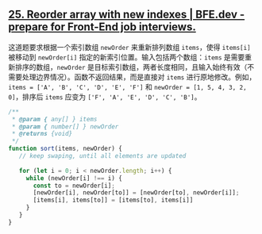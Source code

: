 ## [25. Reorder array with new indexes | BFE.dev - prepare for Front-End job interviews.](https://bigfrontend.dev/problem/reorder-array-with-new-indexes)

这道题要求根据一个索引数组 `newOrder` 来重新排列数组 `items`，使得 `items[i]` 被移动到 `newOrder[i]` 指定的新索引位置。输入包括两个数组：`items` 是需要重新排序的数组，`newOrder` 是目标索引数组，两者长度相同，且输入始终有效（不需要处理边界情况）。函数不返回结果，而是直接对 `items` 进行原地修改。例如，`items = ['A', 'B', 'C', 'D', 'E', 'F']` 和 `newOrder = [1, 5, 4, 3, 2, 0]`，排序后 `items` 应变为 `['F', 'A', 'E', 'D', 'C', 'B']`。

<audio src="C:\Users\10691\Downloads\这道题要求根据一个索引数组 `.mp3"></audio>

```js
/**
 * @param { any[] } items
 * @param { number[] } newOrder
 * @returns {void}
 */
function sort(items, newOrder) {
   // keep swaping, until all elements are updated
   
   for (let i = 0; i < newOrder.length; i++) {
     while (newOrder[i] !== i) {
       const to = newOrder[i];
       [newOrder[i], newOrder[to]] = [newOrder[to], newOrder[i]];
       [items[i], items[to]] = [items[to], items[i]]
     }
   }
}
```

<audio src="C:\Users\10691\Downloads\解题方案通过循环和交换实现原地.mp3"></audio>